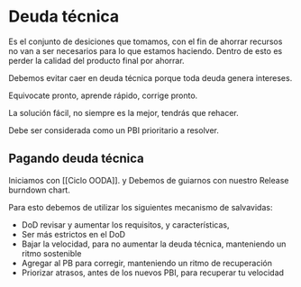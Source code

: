 # Deuda técnica

Es el conjunto de desiciones que tomamos, con el fin de ahorrar recursos no van a ser necesarios para lo que estamos haciendo. Dentro de esto es perder la calidad del producto final por ahorrar. 

Debemos evitar caer en deuda técnica porque toda deuda genera intereses.  

Equivocate pronto, aprende rápido, corrige pronto. 

La solución fácil, no siempre es la mejor, tendrás que rehacer. 

Debe ser considerada como un PBI prioritario a resolver. 

## Pagando deuda técnica

Iniciamos con [[Ciclo  OODA]]. y Debemos de guiarnos con nuestro Release burndown chart. 

Para esto debemos de utilizar los siguientes mecanismo de salvavidas: 

* DoD revisar y aumentar los requisitos, y características, 
* Ser más estrictos en el DoD
* Bajar la velocidad, para no aumentar la deuda técnica, manteniendo un ritmo sostenible
* Agregar al PB para corregir, manteniendo un ritmo de recuperación 
* Priorizar atrasos, antes de los nuevos PBI, para recuperar tu velocidad